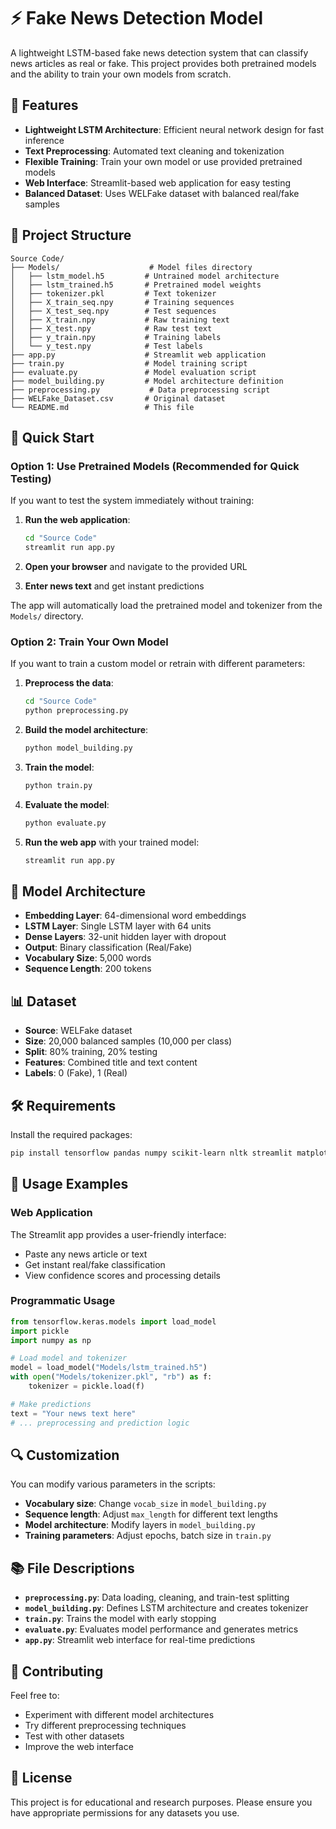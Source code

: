 # ⚡ Fake News Detection Model

A lightweight LSTM-based fake news detection system that can classify news articles as real or fake. This project provides both pretrained models and the ability to train your own models from scratch.

## 🎯 Features

- **Lightweight LSTM Architecture**: Efficient neural network design for fast inference
- **Text Preprocessing**: Automated text cleaning and tokenization
- **Flexible Training**: Train your own model or use provided pretrained models
- **Web Interface**: Streamlit-based web application for easy testing
- **Balanced Dataset**: Uses WELFake dataset with balanced real/fake samples

## 📁 Project Structure

```
Source Code/
├── Models/                    # Model files directory
│   ├── lstm_model.h5         # Untrained model architecture
│   ├── lstm_trained.h5       # Pretrained model weights
│   ├── tokenizer.pkl         # Text tokenizer
│   ├── X_train_seq.npy       # Training sequences
│   ├── X_test_seq.npy        # Test sequences
│   ├── X_train.npy           # Raw training text
│   ├── X_test.npy            # Raw test text
│   ├── y_train.npy           # Training labels
│   └── y_test.npy            # Test labels
├── app.py                    # Streamlit web application
├── train.py                  # Model training script
├── evaluate.py               # Model evaluation script
├── model_building.py         # Model architecture definition
├── preprocessing.py           # Data preprocessing script
├── WELFake_Dataset.csv       # Original dataset
└── README.md                 # This file
```

## 🚀 Quick Start

### Option 1: Use Pretrained Models (Recommended for Quick Testing)

If you want to test the system immediately without training:

1. **Run the web application**:
   ```bash
   cd "Source Code"
   streamlit run app.py
   ```

2. **Open your browser** and navigate to the provided URL
3. **Enter news text** and get instant predictions

The app will automatically load the pretrained model and tokenizer from the `Models/` directory.

### Option 2: Train Your Own Model

If you want to train a custom model or retrain with different parameters:

1. **Preprocess the data**:
   ```bash
   cd "Source Code"
   python preprocessing.py
   ```

2. **Build the model architecture**:
   ```bash
   python model_building.py
   ```

3. **Train the model**:
   ```bash
   python train.py
   ```

4. **Evaluate the model**:
   ```bash
   python evaluate.py
   ```

5. **Run the web app** with your trained model:
   ```bash
   streamlit run app.py
   ```

## 🔧 Model Architecture

- **Embedding Layer**: 64-dimensional word embeddings
- **LSTM Layer**: Single LSTM layer with 64 units
- **Dense Layers**: 32-unit hidden layer with dropout
- **Output**: Binary classification (Real/Fake)
- **Vocabulary Size**: 5,000 words
- **Sequence Length**: 200 tokens

## 📊 Dataset

- **Source**: WELFake dataset
- **Size**: 20,000 balanced samples (10,000 per class)
- **Split**: 80% training, 20% testing
- **Features**: Combined title and text content
- **Labels**: 0 (Fake), 1 (Real)

## 🛠️ Requirements

Install the required packages:

```bash
pip install tensorflow pandas numpy scikit-learn nltk streamlit matplotlib seaborn
```

## 📝 Usage Examples

### Web Application
The Streamlit app provides a user-friendly interface:
- Paste any news article or text
- Get instant real/fake classification
- View confidence scores and processing details

### Programmatic Usage
```python
from tensorflow.keras.models import load_model
import pickle
import numpy as np

# Load model and tokenizer
model = load_model("Models/lstm_trained.h5")
with open("Models/tokenizer.pkl", "rb") as f:
    tokenizer = pickle.load(f)

# Make predictions
text = "Your news text here"
# ... preprocessing and prediction logic
```

## 🔍 Customization

You can modify various parameters in the scripts:
- **Vocabulary size**: Change `vocab_size` in `model_building.py`
- **Sequence length**: Adjust `max_length` for different text lengths
- **Model architecture**: Modify layers in `model_building.py`
- **Training parameters**: Adjust epochs, batch size in `train.py`

## 📚 File Descriptions

- **`preprocessing.py`**: Data loading, cleaning, and train-test splitting
- **`model_building.py`**: Defines LSTM architecture and creates tokenizer
- **`train.py`**: Trains the model with early stopping
- **`evaluate.py`**: Evaluates model performance and generates metrics
- **`app.py`**: Streamlit web interface for real-time predictions

## 🤝 Contributing

Feel free to:
- Experiment with different model architectures
- Try different preprocessing techniques
- Test with other datasets
- Improve the web interface

## 📄 License

This project is for educational and research purposes. Please ensure you have appropriate permissions for any datasets you use. 